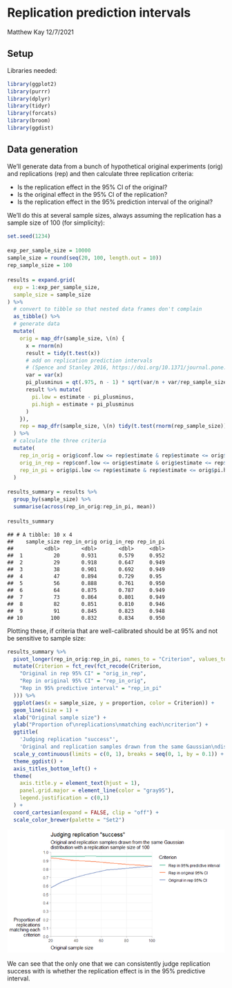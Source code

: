 Replication prediction intervals
================
Matthew Kay
12/7/2021

## Setup

Libraries needed:

``` r
library(ggplot2)
library(purrr)
library(dplyr)
library(tidyr)
library(forcats)
library(broom)
library(ggdist)
```

## Data generation

We’ll generate data from a bunch of hypothetical original experiments
(orig) and replications (rep) and then calculate three replication
criteria:

-   Is the replication effect in the 95% CI of the original?
-   Is the original effect in the 95% CI of the replication?
-   Is the replication effect in the 95% prediction interval of the
    original?

We’ll do this at several sample sizes, always assuming the replication
has a sample size of 100 (for simplicity):

``` r
set.seed(1234)

exp_per_sample_size = 10000
sample_size = round(seq(20, 100, length.out = 10))
rep_sample_size = 100

results = expand.grid(
  exp = 1:exp_per_sample_size,
  sample_size = sample_size
) %>%
  # convert to tibble so that nested data frames don't complain
  as_tibble() %>%
  # generate data
  mutate(
    orig = map_dfr(sample_size, \(n) {
      x = rnorm(n)
      result = tidy(t.test(x))
      # add on replication prediction intervals
      # (Spence and Stanley 2016, https://doi.org/10.1371/journal.pone.0162874)
      var = var(x)
      pi_plusminus = qt(.975, n - 1) * sqrt(var/n + var/rep_sample_size)
      result %>% mutate(
        pi.low = estimate - pi_plusminus,
        pi.high = estimate + pi_plusminus
      )
    }),
    rep = map_dfr(sample_size, \(n) tidy(t.test(rnorm(rep_sample_size))))
  ) %>%
  # calculate the three criteria
  mutate(
    rep_in_orig = orig$conf.low <= rep$estimate & rep$estimate <= orig$conf.high,
    orig_in_rep = rep$conf.low <= orig$estimate & orig$estimate <= rep$conf.high,
    rep_in_pi = orig$pi.low <= rep$estimate & rep$estimate <= orig$pi.high
  ) 

results_summary = results %>%
  group_by(sample_size) %>%
  summarise(across(rep_in_orig:rep_in_pi, mean))

results_summary
```

    ## # A tibble: 10 x 4
    ##    sample_size rep_in_orig orig_in_rep rep_in_pi
    ##          <dbl>       <dbl>       <dbl>     <dbl>
    ##  1          20       0.931       0.579     0.952
    ##  2          29       0.918       0.647     0.949
    ##  3          38       0.901       0.692     0.949
    ##  4          47       0.894       0.729     0.95 
    ##  5          56       0.888       0.761     0.950
    ##  6          64       0.875       0.787     0.949
    ##  7          73       0.864       0.801     0.949
    ##  8          82       0.851       0.810     0.946
    ##  9          91       0.845       0.823     0.948
    ## 10         100       0.832       0.834     0.950

Plotting these, if criteria that are well-calibrated should be at 95%
and not be sensitive to sample size:

``` r
results_summary %>%
  pivot_longer(rep_in_orig:rep_in_pi, names_to = "Criterion", values_to = "proportion") %>%
  mutate(Criterion = fct_rev(fct_recode(Criterion, 
    "Original in rep 95% CI" = "orig_in_rep",
    "Rep in original 95% CI" = "rep_in_orig",
    "Rep in 95% predictive interval" = "rep_in_pi"
  ))) %>%
  ggplot(aes(x = sample_size, y = proportion, color = Criterion)) +
  geom_line(size = 1) +
  xlab("Original sample size") +
  ylab("Proportion of\nreplications\nmatching each\ncriterion") +
  ggtitle(
    'Judging replication "success"',
    'Original and replication samples drawn from the same Gaussian\ndistribution with a replication sample size of 100') +
  scale_y_continuous(limits = c(0, 1), breaks = seq(0, 1, by = 0.1)) +
  theme_ggdist() +
  axis_titles_bottom_left() +
  theme(
    axis.title.y = element_text(hjust = 1),
    panel.grid.major = element_line(color = "gray95"),
    legend.justification = c(0,1)
  ) +
  coord_cartesian(expand = FALSE, clip = "off") +
  scale_color_brewer(palette = "Set2")
```

![](replication-prediction-intervals_files/figure-gfm/unnamed-chunk-2-1.png)<!-- -->

We can see that the only one that we can consistently judge replication
success with is whether the replication effect is in the 95% predictive
interval.
